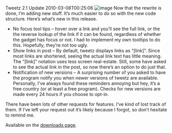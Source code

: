 Tweetz 2.1 Update
2010-03-08T00:25:06
![image](http://az667460.vo.msecnd.net/cdn/images/blog/Tweetz2.1Update_10724/image.png) Now that the rewrite is done, I’m adding new stuff. It’s much easier to do so with the new code structure. Here’s what’s new in this release.

  * No focus tool tips – hover over a link and you’ll see the full link, or the the reverse lookup of the link if it can be found, regardless of whether the gadget has focus or not. I had to implement my own tooltips to do this. Hopefully, they’re not too ugly. 
  * Show links in post – By default, tweetz displays links as “[link]”. Since most links are shortened, seeing the actual link text has little meaning. The “[link]” notation uses less screen real-estate. Still, some have asked to see the actual link in the post, so now there’s an option to do just that. 
  * Notification of new versions – A surprising number of you asked to have the program notify you when newer versions of tweetz are available. Personally, I’ve always found these reminders annoying but hey, it’s a free country (or at least a free program). Checks for new versions are made every 24 hours if you choose to opt-in. 

There have been lots of other requests for features. I’ve kind of lost track of them. If I’ve left your request out it’s likely because I forgot, so don’t hesitate to remind me.

Available on the [downloads page](/downloads).
